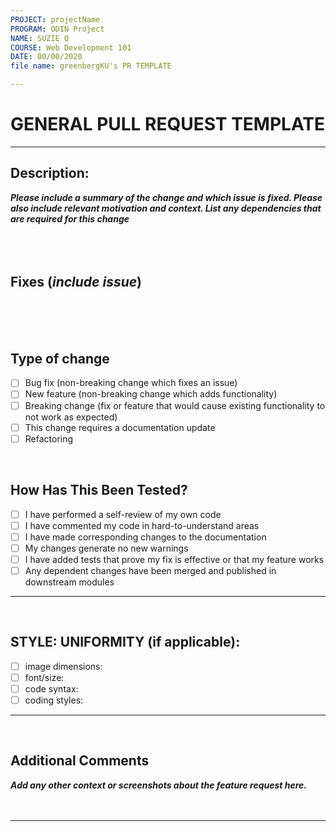 ```yaml
---
PROJECT: projectName
PROGRAM: ODIN Project
NAME: SUZIE Q
COURSE: Web Development 101
DATE: 00/00/2020
file name: greenbergKU's PR TEMPLATE

---
```

# GENERAL PULL REQUEST TEMPLATE

---

## Description: 
***Please include a summary of the change and which issue is fixed. Please also include relevant motivation and context. List any dependencies that are required for this change*** <br>
<br>
<br>
<br>

## Fixes (***include issue***) <br> 
<br> 
<br>
<br>

## Type of change

- [ ] Bug fix (non-breaking change which fixes an issue)
- [ ] New feature (non-breaking change which adds functionality)
- [ ] Breaking change (fix or feature that would cause existing functionality to not work as expected)
- [ ] This change requires a documentation update
- [ ] Refactoring
<br>

## How Has This Been Tested?

- [ ] I have performed a self-review of my own code
- [ ] I have commented my code in hard-to-understand areas
- [ ] I have made corresponding changes to the documentation
- [ ] My changes generate no new warnings
- [ ] I have added tests that prove my fix is effective or that my feature works
- [ ] Any dependent changes have been merged and published in downstream modules

---
<br>

## STYLE: UNIFORMITY (if applicable):

  - [ ] image dimensions:
  - [ ] font/size:
  - [ ] code syntax:
  - [ ] coding styles:

---
<br>

## Additional Comments
***Add any other context or screenshots about the feature request here.*** <br> <br> <br>



---
